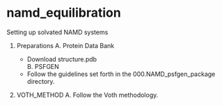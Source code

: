 namd_equilibration
==================

Setting up solvated NAMD systems

1. Preparations
  A. Protein Data Bank
     - Download structure.pdb          
  B. PSFGEN
     - Follow the guidelines set forth in the 000.NAMD_psfgen_package directory.

2. VOTH_METHOD
  A. Follow the Voth methodology.
